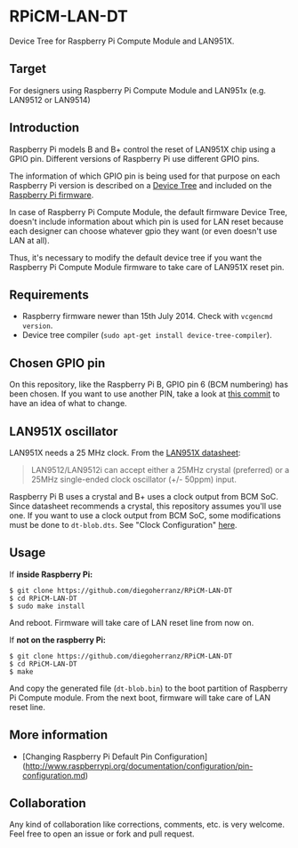 RPiCM-LAN-DT
============

Device Tree for Raspberry Pi Compute Module and LAN951X.

Target
------
For designers using Raspberry Pi Compute Module and LAN951x (e.g. LAN9512 or LAN9514)

Introduction
------------
Raspberry Pi models B and B+ control the reset of LAN951X chip using a GPIO pin. Different versions of Raspberry Pi use different GPIO pins.

The information of which GPIO pin is being used for that purpose on each Raspberry Pi version is described on a [Device Tree](http://en.wikipedia.org/wiki/Device_tree) and included on the [Raspberry Pi firmware](https://github.com/raspberrypi/firmware).

In case of Raspberry Pi Compute Module, the default firmware Device Tree, doesn't include information about which pin is used for LAN reset because each designer can choose whatever gpio they want (or even doesn't use LAN at all).

Thus, it's necessary to modify the default device tree if you want the Raspberry Pi Compute Module firmware to take care of LAN951X reset pin.

Requirements
------------
 - Raspberry firmware newer than 15th July 2014. Check with `vcgencmd version`.
 - Device tree compiler (`sudo apt-get install device-tree-compiler`).

Chosen GPIO pin
---------------
On this repository, like the Raspberry Pi B, GPIO pin 6 (BCM numbering) has been chosen. If you want to use another PIN, take a look at [this commit](https://github.com/diegoherranz/RPiCM-LAN-DT/commit/8fd1b25e71f0dd1fdaaa424efa5ac7d270eaba5b) to have an idea of what to change.

LAN951X oscillator
------------------
LAN951X needs a 25 MHz clock. From the [LAN951X datasheet](http://ww1.microchip.com/downloads/en/DeviceDoc/9512.pdf):

> LAN9512/LAN9512i can accept either a 25MHz crystal (preferred)
> or a 25MHz single-ended clock oscillator (+/- 50ppm) input.

Raspberry Pi B uses a crystal and B+ uses a clock output from BCM SoC. Since datasheet recommends a crystal, this repository assumes you'll use one.
If you want to use a clock output from BCM SoC, some modifications must be done to `dt-blob.dts`. See "Clock Configuration" [here](http://www.raspberrypi.org/documentation/configuration/pin-configuration.md).

Usage
-----
If **inside Raspberry Pi:**

    $ git clone https://github.com/diegoherranz/RPiCM-LAN-DT
    $ cd RPiCM-LAN-DT
    $ sudo make install
And reboot. Firmware will take care of LAN reset line from now on.


If **not on the raspberry Pi:**

    $ git clone https://github.com/diegoherranz/RPiCM-LAN-DT
    $ cd RPiCM-LAN-DT
    $ make
And copy the generated file (`dt-blob.bin`) to the boot partition of Raspberry Pi Compute module. From the next boot, firmware will take care of LAN reset line.

More information
----------------
 - [Changing Raspberry Pi Default Pin Configuration] (http://www.raspberrypi.org/documentation/configuration/pin-configuration.md)

Collaboration
-------------
Any kind of collaboration like corrections, comments, etc. is very welcome. Feel free to open an issue or fork and pull request.
